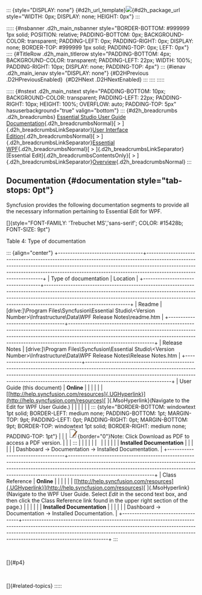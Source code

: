 ::: {style="DISPLAY: none"}
[](ms-xhelp:///?Id=d2h_url_template){#d2h_url_template}![](!package_url!){#d2h_package_url style="WIDTH: 0px; DISPLAY: none; HEIGHT: 0px"}
:::

::::: {#nsbanner .d2h_main_nsbanner style="BORDER-BOTTOM: #999999 1px solid; POSITION: relative; PADDING-BOTTOM: 0px; BACKGROUND-COLOR: transparent; PADDING-LEFT: 0px; PADDING-RIGHT: 0px; DISPLAY: none; BORDER-TOP: #999999 1px solid; PADDING-TOP: 0px; LEFT: 0px"}
:::: {#TitleRow .d2h_main_titlerow style="PADDING-BOTTOM: 4px; BACKGROUND-COLOR: transparent; PADDING-LEFT: 22px; WIDTH: 100%; PADDING-RIGHT: 10px; DISPLAY: none; PADDING-TOP: 4px"}
::: {#ienav .d2h_main_ienav style="DISPLAY: none"}
[](ms-xhelp:///?Id=6544a262-ccb9-4d19-b11f-3ed50f662f18){#D2HPrevious .D2HPreviousEnabled}  [](ms-xhelp:///?Id=a666d4ac-a453-4a08-908b-ed9e3b9cf60f){#D2HNext .D2HNextEnabled}
:::
::::
:::::

::::: {#nstext .d2h_main_nstext style="PADDING-BOTTOM: 10px; BACKGROUND-COLOR: transparent; PADDING-LEFT: 22px; PADDING-RIGHT: 10px; HEIGHT: 100%; OVERFLOW: auto; PADDING-TOP: 5px" hasuserbackground="true" valign="bottom"}
::: {#d2h_breadcrumbs .d2h_breadcrumbs}
[Essential Studio User Guide Documentation](ms-xhelp:///?Id=12457748-09e3-4d74-a240-8e049cedf030){.d2h_breadcrumbsNormal}[ \> ]{.d2h_breadcrumbsLinkSeparator}[User Interface Edition](ms-xhelp:///?Id=c29296b7-531c-413b-a0ec-488ca1f7f669){.d2h_breadcrumbsNormal}[ \> ]{.d2h_breadcrumbsLinkSeparator}[Essential WPF](ms-xhelp:///?Id=7f4f82c5-151c-4262-94d0-75c4626c77bc){.d2h_breadcrumbsNormal}[ \> ]{.d2h_breadcrumbsLinkSeparator}[Essential Edit]{.d2h_breadcrumbsContentsOnly}[ \> ]{.d2h_breadcrumbsLinkSeparator}[Overview](ms-xhelp:///?Id=4187848f-d253-476a-b4f1-669f8d55fffd){.d2h_breadcrumbsNormal}
:::

## Documentation {#documentation style="tab-stops: 0pt"}

Syncfusion provides the following documentation segments to provide all the necessary information pertaining to Essential Edit for WPF.

[]{style="FONT-FAMILY: 'Trebuchet MS','sans-serif'; COLOR: #15428b; FONT-SIZE: 9pt"} 

Table 4: Type of documentation

::: {align="center"}
+-----------------------------------+-----------------------------------------------------------------------------------------------------------------------------------------------------------------------------------------------------------------------------------------------------------------------------+
| Type of documentation             | Location                                                                                                                                                                                                                                                                    |
+-----------------------------------+-----------------------------------------------------------------------------------------------------------------------------------------------------------------------------------------------------------------------------------------------------------------------------+
| Readme                            | \[drive:\]\\Program Files\\Syncfusion\\Essential Studio\\\<Version Number\>\\Infrastructure\\Data\\WPF Release Notes\\readme.htm                                                                                                                                            |
+-----------------------------------+-----------------------------------------------------------------------------------------------------------------------------------------------------------------------------------------------------------------------------------------------------------------------------+
| Release Notes                     | \[drive:\]\\Program Files\\Syncfusion\\Essential Studio\\\<Version Number\>\\Infrastructure\\Data\\WPF Release Notes\\Release Notes.htm                                                                                                                                     |
+-----------------------------------+-----------------------------------------------------------------------------------------------------------------------------------------------------------------------------------------------------------------------------------------------------------------------------+
| User Guide (this document)        | **Online**                                                                                                                                                                                                                                                                  |
|                                   |                                                                                                                                                                                                                                                                             |
|                                   | [[http://help.syncfusion.com/resources]{.UGHyperlink}](http://help.syncfusion.com/resources)[ ]{.MsoHyperlink}(Navigate to the Edit for WPF User Guide.)                                                                                                                    |
|                                   |                                                                                                                                                                                                                                                                             |
|                                   | ::: {style="BORDER-BOTTOM: windowtext 1pt solid; BORDER-LEFT: medium none; PADDING-BOTTOM: 1pt; MARGIN-TOP: 9pt; PADDING-LEFT: 0pt; PADDING-RIGHT: 0pt; MARGIN-BOTTOM: 9pt; BORDER-TOP: windowtext 1pt solid; BORDER-RIGHT: medium none; PADDING-TOP: 1pt"}                 |
|                                   | ![](ImagesExt/image79_1.jpg){border="0"}Note: Click Download as PDF to access a PDF version.                                                                                                                                                                                |
|                                   | :::                                                                                                                                                                                                                                                                         |
|                                   |                                                                                                                                                                                                                                                                             |
|                                   |                                                                                                                                                                                                                                                                             |
|                                   |                                                                                                                                                                                                                                                                             |
|                                   | **Installed Documentation**                                                                                                                                                                                                                                                 |
|                                   |                                                                                                                                                                                                                                                                             |
|                                   | Dashboard -\> Documentation -\> Installed Documentation.                                                                                                                                                                                                                    |
+-----------------------------------+-----------------------------------------------------------------------------------------------------------------------------------------------------------------------------------------------------------------------------------------------------------------------------+
| Class Reference                   | **Online**                                                                                                                                                                                                                                                                  |
|                                   |                                                                                                                                                                                                                                                                             |
|                                   | [[http://help.syncfusion.com/resources]{.UGHyperlink}](http://help.syncfusion.com/resources)[ ]{.MsoHyperlink}(Navigate to the WPF User Guide. Select *Edit* in the second text box, and then click the Class Reference link found in the upper right section of the page.) |
|                                   |                                                                                                                                                                                                                                                                             |
|                                   | **Installed Documentation**                                                                                                                                                                                                                                                 |
|                                   |                                                                                                                                                                                                                                                                             |
|                                   | Dashboard -\> Documentation -\> Installed Documentation.                                                                                                                                                                                                                    |
+-----------------------------------+-----------------------------------------------------------------------------------------------------------------------------------------------------------------------------------------------------------------------------------------------------------------------------+
:::

 

[]{#p4} 

 

[]{#related-topics}
:::::
